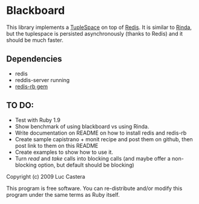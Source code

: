 # Blackboard

This library implements a [TupleSpace](http://en.wikipedia.org/wiki/Tuple_space) on top of [Redis](http://code.google.com/p/redis/). It is similar to [Rinda](http://www.ruby-doc.org/stdlib/libdoc/rinda/rdoc/classes/Rinda/TupleSpace.html), but the tuplespace is persisted asynchronously (thanks to Redis) and it should be much faster.


## Dependencies

* redis
* reddis-server running
* [redis-rb gem](http://github.com/ezmobius/redis-rb)


## TO DO:

* Test with Ruby 1.9
* Show benchmark of using blackboard vs using Rinda.
* Write documentation on README on how to install redis and redis-rb
* Create sample capistrano + monit recipe and post them on github, then post link to them on this README
* Create examples to show how to use it.
* Turn _read_ and _take_ calls into blocking calls (and maybe offer a non-blocking option, but default should be blocking)


Copyright (c) 2009      Luc Castera

This program is free software. You can re-distribute and/or modify this program
under the same terms as Ruby itself.


